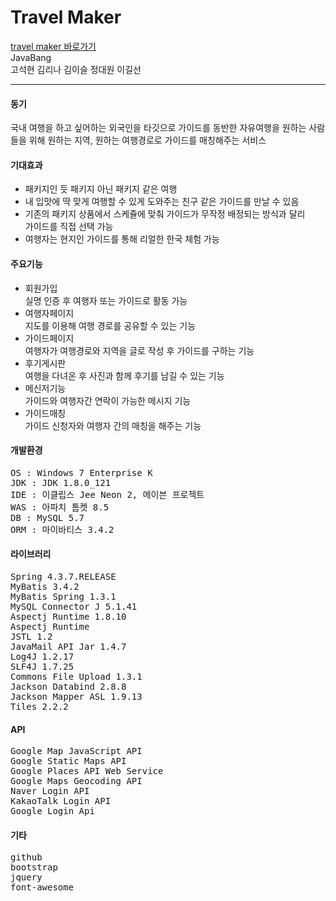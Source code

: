 # Travel Maker
[travel maker 바로가기](travelmakers.kr)  
JavaBang  
고석현 김리나 김이슬 정대원 이길선
<hr>  

#### 동기
국내 여행을 하고 싶어하는 외국인을 타깃으로
가이드를 동반한 자유여행을 원하는 사람들을 위해
원하는 지역, 원하는 여행경로로 가이드를 매칭해주는 서비스

#### 기대효과
- 패키지인 듯 패키지 아닌 패키지 같은 여행<br>
- 내 입맛에 딱 맞게 여행할 수 있게 도와주는 친구 같은 가이드를 만날 수 있음<br>
- 기존의 패키지 상품에서 스케쥴에 맞춰 가이드가 무작정 배정되는 방식과 달리<br>
   가이드를 직접 선택 가능
- 여행자는 현지인 가이드를 통해 리얼한 한국 체험 가능<br>

#### 주요기능
- 회원가입<br>
  실명 인증 후 여행자 또는 가이드로 활동 가능<br>
- 여행자페이지<br>
  지도를 이용해 여행 경로를 공유할 수 있는 기능<br>
- 가이드페이지<br>
  여행자가 여행경로와 지역을 글로 작성 후 가이드를 구하는 기능<br>
- 후기게시판<br>
  여행을 다녀온 후 사진과 함께 후기를 남길 수 있는 기능<br>
- 메신저기능<br>
  가이드와 여행자간 연락이 가능한 메시지 기능<br>
- 가이드매칭<br>
  가이드 신청자와 여행자 간의 매칭을 해주는 기능<br>

#### 개발환경
<pre>OS : Windows 7 Enterprise K
JDK : JDK 1.8.0_121
IDE : 이클립스 Jee Neon 2, 메이븐 프로젝트
WAS : 아파치 톰켓 8.5
DB : MySQL 5.7
ORM : 마이바티스 3.4.2</pre>

#### 라이브러리
<pre>Spring 4.3.7.RELEASE
MyBatis 3.4.2
MyBatis Spring 1.3.1
MySQL Connector J 5.1.41
Aspectj Runtime 1.8.10
Aspectj Runtime
JSTL 1.2
JavaMail API Jar 1.4.7
Log4J 1.2.17
SLF4J 1.7.25
Commons File Upload 1.3.1
Jackson Databind 2.8.8
Jackson Mapper ASL 1.9.13
Tiles 2.2.2</pre>

#### API
<pre>Google Map JavaScript API
Google Static Maps API
Google Places API Web Service
Google Maps Geocoding API
Naver Login API
KakaoTalk Login API
Google Login Api</pre>

#### 기타
<pre>github
bootstrap
jquery
font-awesome</pre>
